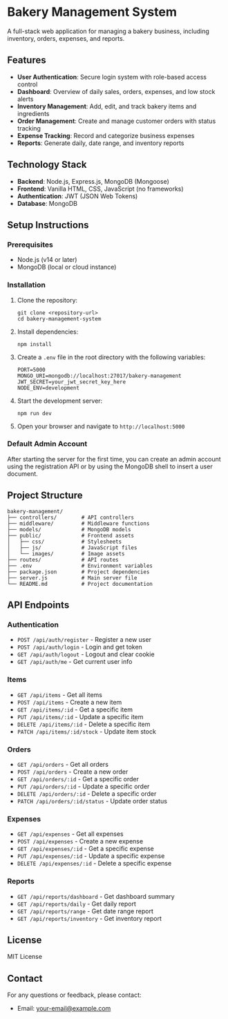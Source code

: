 # Bakery Management System

A full-stack web application for managing a bakery business, including inventory, orders, expenses, and reports.

## Features

- **User Authentication**: Secure login system with role-based access control
- **Dashboard**: Overview of daily sales, orders, expenses, and low stock alerts
- **Inventory Management**: Add, edit, and track bakery items and ingredients
- **Order Management**: Create and manage customer orders with status tracking
- **Expense Tracking**: Record and categorize business expenses
- **Reports**: Generate daily, date range, and inventory reports

## Technology Stack

- **Backend**: Node.js, Express.js, MongoDB (Mongoose)
- **Frontend**: Vanilla HTML, CSS, JavaScript (no frameworks)
- **Authentication**: JWT (JSON Web Tokens)
- **Database**: MongoDB

## Setup Instructions

### Prerequisites

- Node.js (v14 or later)
- MongoDB (local or cloud instance)

### Installation

1. Clone the repository:
   ```
   git clone <repository-url>
   cd bakery-management-system
   ```

2. Install dependencies:
   ```
   npm install
   ```

3. Create a `.env` file in the root directory with the following variables:
   ```
   PORT=5000
   MONGO_URI=mongodb://localhost:27017/bakery-management
   JWT_SECRET=your_jwt_secret_key_here
   NODE_ENV=development
   ```

4. Start the development server:
   ```
   npm run dev
   ```

5. Open your browser and navigate to `http://localhost:5000`

### Default Admin Account

After starting the server for the first time, you can create an admin account using the registration API or by using the MongoDB shell to insert a user document.

## Project Structure

```
bakery-management/
├── controllers/        # API controllers
├── middleware/         # Middleware functions
├── models/             # MongoDB models
├── public/             # Frontend assets
│   ├── css/            # Stylesheets
│   ├── js/             # JavaScript files
│   └── images/         # Image assets
├── routes/             # API routes
├── .env                # Environment variables
├── package.json        # Project dependencies
├── server.js           # Main server file
└── README.md           # Project documentation
```

## API Endpoints

### Authentication
- `POST /api/auth/register` - Register a new user
- `POST /api/auth/login` - Login and get token
- `GET /api/auth/logout` - Logout and clear cookie
- `GET /api/auth/me` - Get current user info

### Items
- `GET /api/items` - Get all items
- `POST /api/items` - Create a new item
- `GET /api/items/:id` - Get a specific item
- `PUT /api/items/:id` - Update a specific item
- `DELETE /api/items/:id` - Delete a specific item
- `PATCH /api/items/:id/stock` - Update item stock

### Orders
- `GET /api/orders` - Get all orders
- `POST /api/orders` - Create a new order
- `GET /api/orders/:id` - Get a specific order
- `PUT /api/orders/:id` - Update a specific order
- `DELETE /api/orders/:id` - Delete a specific order
- `PATCH /api/orders/:id/status` - Update order status

### Expenses
- `GET /api/expenses` - Get all expenses
- `POST /api/expenses` - Create a new expense
- `GET /api/expenses/:id` - Get a specific expense
- `PUT /api/expenses/:id` - Update a specific expense
- `DELETE /api/expenses/:id` - Delete a specific expense

### Reports
- `GET /api/reports/dashboard` - Get dashboard summary
- `GET /api/reports/daily` - Get daily report
- `GET /api/reports/range` - Get date range report
- `GET /api/reports/inventory` - Get inventory report

## License

MIT License

## Contact

For any questions or feedback, please contact:
- Email: your-email@example.com 